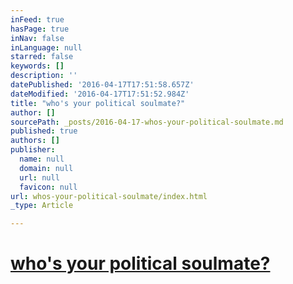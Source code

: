 ```yaml
---
inFeed: true
hasPage: true
inNav: false
inLanguage: null
starred: false
keywords: []
description: ''
datePublished: '2016-04-17T17:51:58.657Z'
dateModified: '2016-04-17T17:51:52.984Z'
title: "who's your political soulmate?"
author: []
sourcePath: _posts/2016-04-17-whos-your-political-soulmate.md
published: true
authors: []
publisher:
  name: null
  domain: null
  url: null
  favicon: null
url: whos-your-political-soulmate/index.html
_type: Article

---
```

# [who's your political soulmate?][0]

[0]: http://votesmart.org/voteeasy/#/state=tx